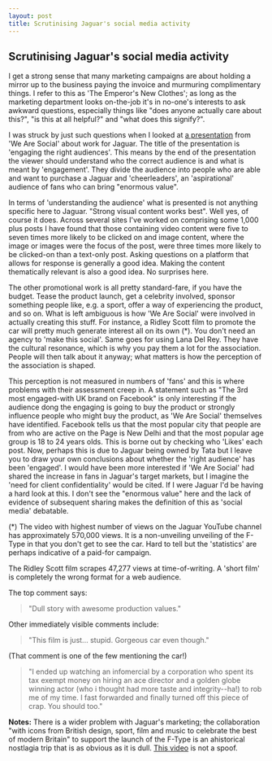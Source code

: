 ```yaml
---
layout: post
title: Scrutinising Jaguar's social media activity
---
```


## Scrutinising Jaguar's social media activity

I get a strong sense that many marketing campaigns are about holding a mirror up to the business paying the invoice and murmuring complimentary things. I refer to this as 'The Emperor's New Clothes'; as long as the marketing department looks on-the-job it's in no-one's interests to ask awkward questions, especially things like "does anyone actually care about this?", "is this at all helpful?" and "what does this signify?".

I was struck by just such questions when I looked at [a presentation](http://wearesocial.net/jaguar/) from 'We Are Social' about work for Jaguar. The title of the presentation is 'engaging the right audiences'. This means by the end of the presentation the viewer should understand who the correct audience is and what is meant by 'engagement'. They divide the audience into people who are able and want to purchase a Jaguar and 'cheerleaders', an 'aspirational' audience of fans who can bring "enormous value". 

In terms of 'understanding the audience' what is presented is not anything specific here to Jaguar. "Strong visual content works best". Well yes, of course it does. Across several sites I've worked on comprising some 1,000 plus posts I have found that those containing video content were five to seven times more likely to be clicked on and image content, where the image or images were the focus of the post, were three times more likely to be clicked-on than a text-only post. Asking questions on a platform that allows for response is generally a good idea. Making the content thematically relevant is also a good idea. No surprises here.

The other promotional work is all pretty standard-fare, if you have the budget. Tease the product launch, get a celebrity involved, sponsor something people like, e.g. a sport, offer a way of experiencing the product, and so on. What is left ambiguous is how 'We Are Social' were involved in actually creating this stuff. For instance, a Ridley Scott film to promote the car will pretty much generate interest all on its own (*). You don't need an agency to 'make this social'. Same goes for using Lana Del Rey. They have the cultural resonance, which is why you pay them a lot for the association. People will then talk about it anyway; what matters is how the perception of the association is shaped.

This perception is not measured in numbers of 'fans' and this is where problems with their assessment creep in. A statement such as "The 3rd most engaged-with UK brand on Facebook" is only interesting if the audience dong the engaging is going to buy the product or strongly influence people who might buy the product, as 'We Are Social' themselves have identified. Facebook tells us that the most popular city that people are from who are active on the Page is New Delhi and that the most popular age group is 18 to 24 years olds. This is borne out by checking who 'Likes' each post. Now, perhaps this is due to Jaguar being owned by Tata but I leave you to draw your own conclusions about whether the 'right audience' has been 'engaged'. I would have been more interested if 'We Are Social' had shared the increase in fans in Jaguar's target markets, but I imagine the 'need for client confidentiality' would be cited. If I were Jaguar I'd be having a hard look at this. I don't see the "enormous value" here and the lack of evidence of subsequent sharing makes the definition of this as 'social media' debatable.

(*) The video with highest number of views on the Jaguar YouTube  channel has approximately 570,000 views. It is a non-unveiling unveiling of the F-Type in that you don't get to see the car. Hard to tell but the 'statistics' are perhaps indicative of a paid-for campaign.

The Ridley Scott film scrapes 47,277 views at time-of-writing. A 'short film' is completely the wrong format for a web audience.

The top comment says:

> "Dull story with awesome production values."

Other immediately visible comments include:

> "This film is just... stupid.﻿ Gorgeous car even though."

(That comment is one of the few mentioning the car!)

> "I ended up watching an infomercial by a corporation who spent its tax exempt money on hiring an ace director and a golden globe winning actor (who i thought had more taste and﻿ integrity--ha!) to rob me of my time. I fast forwarded and finally turned off this piece of crap. You should too."

__Notes:__ There is a wider problem with Jaguar's marketing; the collaboration "with icons from British design, sport, film and music to celebrate the best of modern Britain" to support the launch of the F-Type is an ahistorical nostlagia trip that is as obvious as it is dull. [This video](http://www.youtube.com/watch?v=COxjvTJ7j_M) is not a spoof.